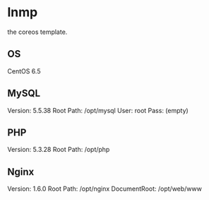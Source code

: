 lnmp
====

the coreos template.

## OS
CentOS 6.5

## MySQL
Version: 5.5.38
Root Path: /opt/mysql
User: root
Pass: (empty)

## PHP
Version: 5.3.28
Root Path: /opt/php

## Nginx
Version: 1.6.0
Root Path: /opt/nginx
DocumentRoot: /opt/web/www
